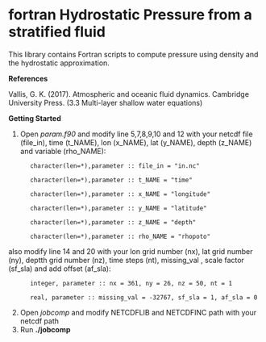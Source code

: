 # fortran Hydrostatic Pressure from a stratified fluid
This library contains Fortran scripts to compute pressure using density and the hydrostatic approximation.

**References**

Vallis, G. K. (2017). Atmospheric and oceanic fluid dynamics. Cambridge University Press. (3.3 Multi-layer shallow water equations)

**Getting Started**

1. Open *param.f90* and modify line 5,7,8,9,10 and 12 with your netcdf file (file_in), time (t_NAME), lon (x_NAME), lat (y_NAME), depth (z_NAME) and variable (rho_NAME):
```
      character(len=*),parameter :: file_in = "in.nc"
     
      character(len=*),parameter :: t_NAME = "time"
      
      character(len=*),parameter :: x_NAME = "longitude"
      
      character(len=*),parameter :: y_NAME = "latitude"
      
      character(len=*),parameter :: z_NAME = "depth"

      character(len=*),parameter :: rho_NAME = "rhopoto"
```
also modify line 14 and 20 with your lon grid number (nx), lat grid number (ny), deptth grid number (nz), time steps (nt), missing_val , scale factor (sf_sla) and add offset (af_sla):
```
      integer, parameter :: nx = 361, ny = 26, nz = 50, nt = 1
      
      real, parameter :: missing_val = -32767, sf_sla = 1, af_sla = 0
```
2. Open *jobcomp* and modify NETCDFLIB and NETCDFINC path with your netcdf path
3. Run **./jobcomp**
